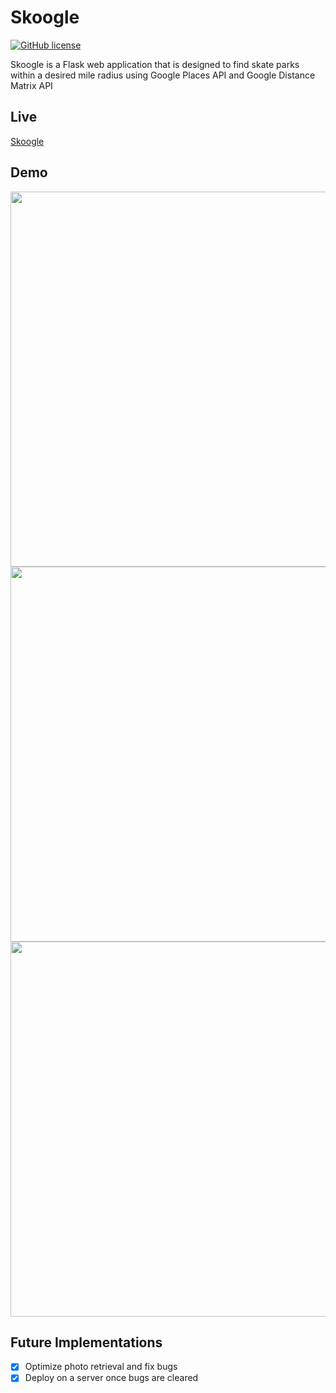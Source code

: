# Skoogle

[![GitHub license](https://img.shields.io/github/license/Naereen/StrapDown.js.svg)](https://github.com/Naereen/StrapDown.js/blob/master/LICENSE)

Skoogle is a Flask web application that is designed to find skate parks within a desired mile radius using Google Places API and Google Distance Matrix API

## Live
[Skoogle](http://skoogleme.com/)

## Demo
<img src="https://imgur.com/NoM0MqT.gif" width="600">

<img src="https://imgur.com/34zLeFr.gif" width="600">

<img src="https://imgur.com/KAzRFYh.gif" width="600">


## Future Implementations
- [x] Optimize photo retrieval and fix bugs
- [x] Deploy on a server once bugs are cleared
